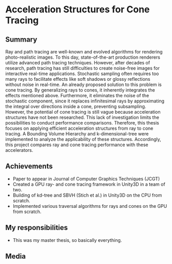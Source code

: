 # Acceleration Structures for Cone Tracing
## Summary
Ray and path tracing are well-known and evolved algorithms for rendering photo-realistic images.
To this day, state-of-the-art production renderers utilize advanced path tracing techniques. However,
after decades of research, path tracing has still difficulties to create noise-free images for interactive
real-time applications. Stochastic sampling often requires too many rays to facilitate effects like soft shadows
or glossy reflections without noise in real-time. An already proposed solution to this problem
is cone tracing. By generalizing rays to cones, it inherently integrates the effects mentioned above.
Furthermore, it eliminates the noise of the stochastic component, since it replaces infinitesimal rays
by approximating the integral over directions inside a cone, preventing subsampling. However, the
potential of cone tracing is still vague because acceleration structures have not been researched.
This lack of investigation limits the possibilities to conduct performance comparisons. Therefore,
this thesis focuses on applying efficient acceleration structures from ray to cone tracing. A Bounding
Volume Hierarchy and k-dimensional-tree were implemented to analyze the applicability of these
structures. Accordingly, this project compares ray and cone tracing performance with these accelerators.

## Achievements
* Paper to appear in Journal of Computer Graphics Techniques (JCGT)
* Created a GPU ray- and cone tracing framework in Unity3D in a team of two.
* Building of kd-tree and SBVH (Stich et al.) in Unity3D on the CPU from scratch.
* Implemented various traversal algorithms for rays and cones on the GPU from scratch.

## My responsibilities
* This was my master thesis, so basically everything.

## Media

